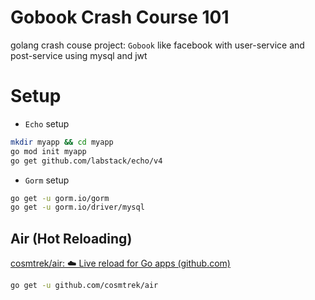 # Gobook Crash Course 101
 golang crash couse project: `Gobook` like facebook  with user-service and post-service using mysql and jwt

# Setup

- `Echo` setup

```bash
mkdir myapp && cd myapp
go mod init myapp
go get github.com/labstack/echo/v4
```

- `Gorm` setup

```bash
go get -u gorm.io/gorm
go get -u gorm.io/driver/mysql
```

## Air (Hot Reloading)

[cosmtrek/air: ☁️ Live reload for Go apps (github.com)](https://github.com/cosmtrek/air)

```sh
go get -u github.com/cosmtrek/air
```

